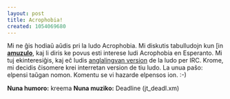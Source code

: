 ```yaml
---
layout: post
title: Acrophobia!
created: 1054069680
---
```

Mi ne ĝis hodiaŭ aŭdis pri la ludo Acrophobia.  Mi diskutis tabulludojn kun <a href="https://www.livejournal.com/userinfo.bml?user=amuzulo"><img src="https://stat.livejournal.com/img/userinfo.gif" alt="[info]" width="17" height="17" style="vertical-align: bottom; border: 0;" /></a><a href="https://amuzulo.livejournal.com/"><b>amuzulo</b></a>, kaj li diris ke povus esti interese ludi Acrophobia en Esperanto.  Mi tuj ekinteresiĝis, kaj eĉ ludis <a href="http://www.eingang.org/Games/acrosfaq.html">anglalingvan version</a> de la ludo per IRC.  Krome, mi decidis ĉisomere krei interretan version de tiu ludo.  La unua paŝo: elpensi taŭgan nomon.  Komentu se vi hazarde elpensos ion.  :-)

<b>Nuna humoro:</b> kreema
<b>Nuna muziko:</b> Deadline (jt_deadl.xm)
